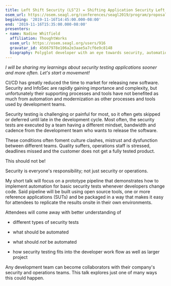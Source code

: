 ```yaml
---
title: Left Shift Security (LS^2) = Shifting Application Security Left
osem_url: https://osem.seagl.org/conferences/seagl2019/program/proposals/677
beginning: '2019-11-16T14:45:00.000-08:00'
end: '2019-11-16T15:35:00.000-08:00'
presenters:
- name: Nadine Whitfield
  affiliation: ThoughtWorks
  osem_url: https://osem.seagl.org/users/916
  gravatar_id: 45667978e106a2e3aae5a7cf6e9c8148
  biography: Polyglot developer with an eye towards security, automation and quality.
---
```


*I will be sharing my learnings about security testing applications sooner and more often. Let's start a movement!*

CI/CD has greatly reduced the time to market for releasing new software.
Security and InfoSec are rapidly gaining importance and complexity, but unfortunately their supporting processes and tools have not benefited as much from automation and modernization as other processes and tools used by development teams.

Security testing is challenging or painful for most, so it often gets skipped or deferred until late in the development cycle.
Most often, the security tests are executed by a team having a different mindset, bandwidth and cadence from the development team who wants to release the software.

These conditions often foment culture clashes, mistrust and dysfunction between different teams. Quality suffers, operations staff is stressed, deadlines missed and the customer does not get a fully tested product.

This should not be!

Security is everyone's responsibility; not just security or operations.

My short talk will focus on a prototype pipeline that demonstrates how to implement automation for basic security tests whenever developers change code. Said pipeline will be built using open source tools, one or more reference applications (SUTs) and be packaged in a way that makes it easy for attendees to replicate the results onsite in their own environments.

Attendees will come away with better understanding of
 - different types of security tests

 - what should be automated

 - what should *not* be automated

 - how security testing fits into the developer work flow as well as larger project

Any development team can become collaborators with their company's security and operations teams. This talk explores just one of many ways this could happen.
